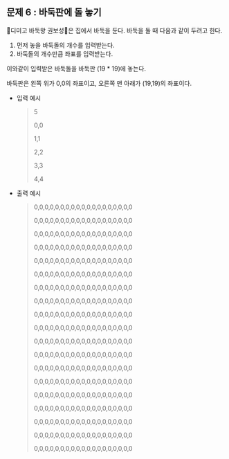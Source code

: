 ## 문제 6 : 바둑판에 돌 놓기

:slightly_smiling_face:디미고 바둑왕 권보성:slightly_smiling_face:은 집에서 바둑을 둔다. 바둑을 둘 때 다음과 같이 두려고 한다.

1. 먼저 놓을 바둑돌의 개수를 입력받는다.
2. 바둑돌의 개수만큼 좌표를 입력받는다.

이와같이 입력받은 바둑돌을 바둑판 (19 * 19)에 놓는다.

바둑판은 왼쪽 위가 0,0의 좌표이고, 오른쪽 맨 아래가 (19,19)의 좌표이다.



+ 입력 예시

  >5
  >
  >0,0
  >
  >1,1
  >
  >2,2
  >
  >3,3
  >
  >4,4
  >

+ 출력 예시

  > 0,0,0,0,0,0,0,0,0,0,0,0,0,0,0,0,0,0,0  
  >
  > 0,0,0,0,0,0,0,0,0,0,0,0,0,0,0,0,0,0,0  
  >
  > 0,0,0,0,0,0,0,0,0,0,0,0,0,0,0,0,0,0,0  
  >
  > 0,0,0,0,0,0,0,0,0,0,0,0,0,0,0,0,0,0,0  
  >
  > 0,0,0,0,0,0,0,0,0,0,0,0,0,0,0,0,0,0,0  
  >
  > 0,0,0,0,0,0,0,0,0,0,0,0,0,0,0,0,0,0,0  
  >
  > 0,0,0,0,0,0,0,0,0,0,0,0,0,0,0,0,0,0,0  
  >
  > 0,0,0,0,0,0,0,0,0,0,0,0,0,0,0,0,0,0,0  
  >
  > 0,0,0,0,0,0,0,0,0,0,0,0,0,0,0,0,0,0,0  
  >
  > 0,0,0,0,0,0,0,0,0,0,0,0,0,0,0,0,0,0,0  
  >
  > 0,0,0,0,0,0,0,0,0,0,0,0,0,0,0,0,0,0,0  
  >
  > 0,0,0,0,0,0,0,0,0,0,0,0,0,0,0,0,0,0,0  
  >
  > 0,0,0,0,0,0,0,0,0,0,0,0,0,0,0,0,0,0,0  
  >
  > 0,0,0,0,0,0,0,0,0,0,0,0,0,0,0,0,0,0,0  
  >
  > 0,0,0,0,0,0,0,0,0,0,0,0,0,0,0,0,0,0,0  
  >
  > 0,0,0,0,0,0,0,0,0,0,0,0,0,0,0,0,0,0,0  
  >
  > 0,0,0,0,0,0,0,0,0,0,0,0,0,0,0,0,0,0,0  
  >
  > 0,0,0,0,0,0,0,0,0,0,0,0,0,0,0,0,0,0,0  
  >
  > 0,0,0,0,0,0,0,0,0,0,0,0,0,0,0,0,0,0,0  
